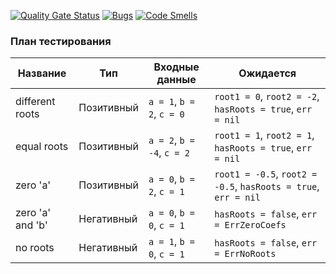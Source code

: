 [![Quality Gate Status](https://sonarcloud.io/api/project_badges/measure?project=ekaterina0sokolova_software_testing1&metric=alert_status)](https://sonarcloud.io/summary/new_code?id=adfsghjkmgfwdasfgthyfjmhgs_tests1)
[![Bugs](https://sonarcloud.io/api/project_badges/measure?project=adfsghjkmgfwdasfgthyfjmhgs_tests1&metric=bugs)](https://sonarcloud.io/summary/new_code?id=adfsghjkmgfwdasfgthyfjmhgs_tests1)
[![Code Smells](https://sonarcloud.io/api/project_badges/measure?project=adfsghjkmgfwdasfgthyfjmhgs_tests1&metric=code_smells)](https://sonarcloud.io/summary/new_code?id=adfsghjkmgfwdasfgthyfjmhgs_tests1)

### План тестирования

| Название | Тип | Входные данные | Ожидается |
|---|---|---|---|
| different roots | Позитивный | `a = 1`, `b = 2`, `c = 0` | `root1 = 0`, `root2 = -2`, `hasRoots = true`, `err = nil` |
| equal roots | Позитивный | `a = 2`, `b = -4`, `c = 2` | `root1 = 1`, `root2 = 1`, `hasRoots = true`, `err = nil` |
| zero 'a' | Позитивный | `a = 0`, `b = 2`, `c = 1` | `root1 = -0.5`, `root2 = -0.5`, `hasRoots = true`, `err = nil` |
| zero 'a' and 'b' | Негативный | `a = 0`, `b = 0`, `c = 1` | `hasRoots = false`, `err = ErrZeroCoefs` |
| no roots | Негативный | `a = 1`, `b = 0`, `c = 1` | `hasRoots = false`, `err = ErrNoRoots` |